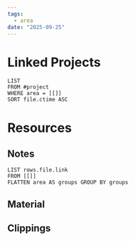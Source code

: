 ```yaml
---
tags:
  - area
date: "2025-09-25"
---
```

# Linked Projects
```dataview
LIST
FROM #project
WHERE area = [[]]
SORT file.ctime ASC
```
# Resources
## Notes
```dataview
LIST rows.file.link
FROM [[]]
FLATTEN area AS groups GROUP BY groups
```
## Material
## Clippings
